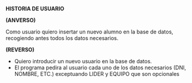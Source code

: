 **HISTORIA DE USUARIO**

**(ANVERSO)**

Como usuario quiero insertar un nuevo alumno en la base de datos, recogiendo
antes todos los datos necesarios.

**(REVERSO)**

- Quiero introducir un nuevo usuario en la base de datos.
- El programa pedira al usuario cada uno de los datos necesarios (DNI, NOMBRE, ETC.)
  exceptuando LIDER y EQUIPO que son opcionales

